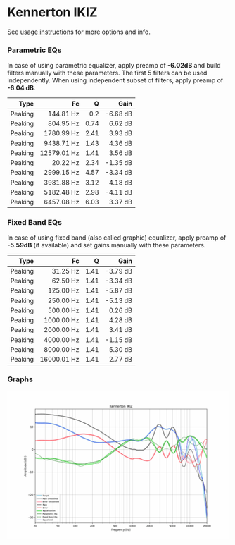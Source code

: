 # Kennerton IKIZ
See [usage instructions](https://github.com/jaakkopasanen/AutoEq#usage) for more options and info.

### Parametric EQs
In case of using parametric equalizer, apply preamp of **-6.02dB** and build filters manually
with these parameters. The first 5 filters can be used independently.
When using independent subset of filters, apply preamp of **-6.04 dB**.

| Type    | Fc          |    Q | Gain     |
|--------:|------------:|-----:|---------:|
| Peaking | 144.81 Hz   | 0.2  | -6.68 dB |
| Peaking | 804.95 Hz   | 0.74 | 6.62 dB  |
| Peaking | 1780.99 Hz  | 2.41 | 3.93 dB  |
| Peaking | 9438.71 Hz  | 1.43 | 4.36 dB  |
| Peaking | 12579.01 Hz | 1.41 | 3.56 dB  |
| Peaking | 20.22 Hz    | 2.34 | -1.35 dB |
| Peaking | 2999.15 Hz  | 4.57 | -3.34 dB |
| Peaking | 3981.88 Hz  | 3.12 | 4.18 dB  |
| Peaking | 5182.48 Hz  | 2.98 | -4.11 dB |
| Peaking | 6457.08 Hz  | 6.03 | 3.37 dB  |

### Fixed Band EQs
In case of using fixed band (also called graphic) equalizer, apply preamp of **-5.59dB**
(if available) and set gains manually with these parameters.

| Type    | Fc          |    Q | Gain     |
|--------:|------------:|-----:|---------:|
| Peaking | 31.25 Hz    | 1.41 | -3.79 dB |
| Peaking | 62.50 Hz    | 1.41 | -3.34 dB |
| Peaking | 125.00 Hz   | 1.41 | -5.87 dB |
| Peaking | 250.00 Hz   | 1.41 | -5.13 dB |
| Peaking | 500.00 Hz   | 1.41 | 0.26 dB  |
| Peaking | 1000.00 Hz  | 1.41 | 4.28 dB  |
| Peaking | 2000.00 Hz  | 1.41 | 3.41 dB  |
| Peaking | 4000.00 Hz  | 1.41 | -1.15 dB |
| Peaking | 8000.00 Hz  | 1.41 | 5.30 dB  |
| Peaking | 16000.01 Hz | 1.41 | 2.77 dB  |

### Graphs
![](./Kennerton%20IKIZ.png)